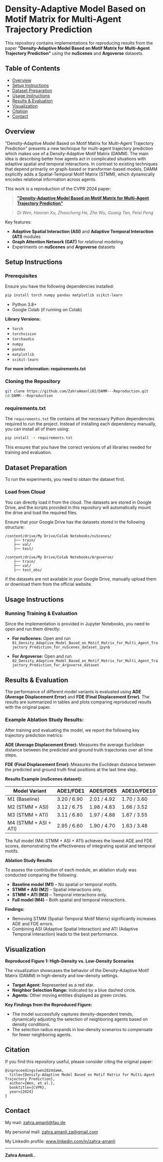 


# Density-Adaptive Model Based on Motif Matrix for Multi-Agent Trajectory Prediction

This repository contains implementations for reproducing results from the paper **"Density-Adaptive Model Based on Motif Matrix for Multi-Agent Trajectory Prediction"** using the **nuScenes** and **Argoverse** datasets.


## Table of Contents

- [Overview](#overview)
- [Setup Instructions](#setup-instructions)
- [Dataset Preparation](#dataset-preparation)
- [Usage Instructions](#usage-instructions)
- [Results & Evaluation](#results--evaluation)
- [Visualization](#visualization)
- [Citation](#citation)
- [Contact](#contact)

## Overview

"Density-Adaptive Model Based on Motif Matrix for Multi-Agent Trajectory Prediction" presents a new technique for multi-agent trajectory prediction which makes use of a Density-Adaptive Motif Matrix (DAMM). The main idea is describing better how agents act in complicated situations with adaptive spatial and temporal interactions. In contrast to existing techniques that depend primarily on graph-based or transformer-based models, DAMM explicitly adds a Spatial-Temporal Motif Matrix (STMM), which dynamically encodes relational information across agents.

This work is a reproduction of the CVPR 2024 paper:

> [**"Density-Adaptive Model Based on Motif Matrix for Multi-Agent Trajectory Prediction"**](https://openaccess.thecvf.com/content/CVPR2024/html/Wen_Density-Adaptive_Model_Based_on_Motif_Matrix_for_Multi-Agent_Trajectory_Prediction_CVPR_2024_paper.html)

> *Di Wen, Haoran Xu, Zhaocheng He, Zhe Wu, Guang Tan, Peixi Peng* 


Key features:

- **Adaptive Spatial Interaction (ASI)** and **Adaptive Temporal Interaction (ATI)** modules
- **Graph Attention Network (GAT)** for relational modeling
- Experiments on **nuScenes** and **Argoverse** datasets

## Setup Instructions

### Prerequisites

Ensure you have the following dependencies installed:

```bash
pip install torch numpy pandas matplotlib scikit-learn
```
- Python 3.8+
- Google Colab (if running on Colab)


**Library Versions:**

- `torch`
- `torchvision`
- `torchaudio`
- `numpy`
- `pandas`
- `matplotlib`
- `scikit-learn`

**For more information: requirements.txt**


### Cloning the Repository

```bash
git clone https://github.com/ZahraAmanli02/DAMM---Reproduction.git 
cd DAMM---Reproduction
```

### requirements.txt
The `requirements.txt` file contains all the necessary Python dependencies required to run the project. Instead of installing each dependency manually, you can install all of them using:

```bash
pip install -r requirements.txt
```

This ensures that you have the correct versions of all libraries needed for training and evaluation.


## Dataset Preparation

To run the experiments, you need to obtain the dataset first. 

### Load from Cloud
You can directly load it from the cloud. The datasets are stored in Google Drive, and the scripts provided in this repository will automatically mount the drive and load the required files.

Ensure that your Google Drive has the datasets stored in the following structure:
```
/content/drive/My Drive/Colab Notebooks/nuScenes/
    ├── train/
    ├── val/
    ├── test/
```
```
/content/drive/My Drive/Colab Notebooks/Argoverse/
    ├── train/
    ├── val/
    ├── test_obs/
```
If the datasets are not available in your Google Drive, manually upload them or download them from the official website.



## Usage Instructions

### Running Training & Evaluation

Since the implementation is provided in Jupyter Notebooks, you need to open and run them directly:

- **For nuScenes:** Open and run `01_Density_Adaptive_Model_Based_on_Motif_Matrix_for_Multi_Agent_Trajectory_Prediction_for_nuScenes_dataset_ipynb`

- **For Argoverse:** Open and run `02_Density_Adaptive_Model_Based_on_Motif_Matrix_for_Multi_Agent_Trajectory_Prediction_for_Argoverse_dataset`


## Results & Evaluation

The performance of different model variants is evaluated using **ADE (Average Displacement Error)** and **FDE (Final Displacement Error)**. The results are summarized in tables and plots comparing reproduced results with the original paper.

### Example Ablation Study Results:

After training and evaluating the model, we report the following key trajectory prediction metrics:

**ADE (Average Displacement Error):** Measures the average Euclidean distance between the predicted and ground truth trajectories over all time steps.

**FDE (Final Displacement Error):** Measures the Euclidean distance between the predicted and ground truth final positions at the last time step.

**Results Example (nuScenes dataset):**

| Model Variant   | ADE1/FDE1   | ADE5/FDE5   | ADE10/FDE10 |
| --------------- | ----------- | ----------- | ----------- |
| M1 (Baseline)   | 3.20 / 6.90 | 2.01 / 4.92 | 1.70 / 3.60 |
| M2 (STMM + ASI) | 3.12 / 6.75 | 1.98 / 4.83 | 1.66 / 3.52 |
| M3 (STMM + ATI) | 3.11 / 6.80 | 1.97 / 4.88 | 1.67 / 3.55 |
| M4 (STMM + ASI + ATI) | 2.95 / 6.60 | 1.90 / 4.70 | 1.63 / 3.48 |

The full model (M4: STMM + ASI + ATI) achieves the lowest ADE and FDE scores, demonstrating the effectiveness of integrating spatial and temporal motifs.

**Ablation Study Results**

To assess the contribution of each module, an ablation study was conducted comparing the following:

- **Baseline model (M1)** – No spatial or temporal motifs.
- **STMM + ASI (M2)** – Spatial interactions only.
- **STMM + ATI (M3)** – Temporal interactions only.
- **Full model (M4)** – Both spatial and temporal interactions.

**Findings:**

- Removing STMM (Spatial-Temporal Motif Matrix) significantly increases ADE and FDE errors.
- Combining ASI (Adaptive Spatial Interaction) and ATI (Adaptive Temporal Interaction) leads to the best performance.

## Visualization

**Reproduced Figure 1: High-Density vs. Low-Density Scenarios**

The visualization showcases the behavior of the Density-Adaptive Motif Matrix (DAMM) in high-density and low-density settings.

- **Target Agent:** Represented as a red star.
- **Neighbor Selection Range:** Indicated by a blue dashed circle.
- **Agents:** Other moving entities displayed as green circles.

**Key Findings from the Reproduced Figure:**

- The model successfully captures density-dependent trends, dynamically adjusting the selection of neighboring agents based on density conditions.
- The selection radius expands in low-density scenarios to compensate for fewer neighboring agents.

## Citation

If you find this repository useful, please consider citing the original paper:

```
@inproceedings{wen2024damm,
  title={Density-Adaptive Model Based on Motif Matrix for Multi-Agent Trajectory Prediction},
  author={Wen, et al.},
  booktitle={CVPR},
  year={2024}
}
```


## Contact

My mail: zahra.amanli@fau.de

My personal mail: zahra.amanli.za@gmail.com

My LinkedIn profile: www.linkedin.com/in/zahra-amanli 



---

**Zahra Amanli..**





